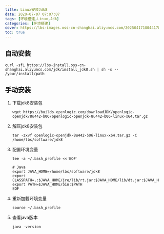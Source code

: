 ```yaml
---
title: Linux安装Jdk8
date: 2020-07-07 07:07:07
tags: [环境搭建,Linux,Jdk]
categories: [环境搭建]
cover: https://lbs-images.oss-cn-shanghai.aliyuncs.com/20250417180441788.png
toc: true
---
```


## 自动安装

```shell
curl -sfL https://lbs-install.oss-cn-shanghai.aliyuncs.com/jdk/install_jdk8.sh | sh -s -- /your/install/path
```

## 手动安装

1. 下载jdk8安装包

    ```
    wget https://builds.openlogic.com/downloadJDK/openlogic-openjdk/8u442-b06/openlogic-openjdk-8u442-b06-linux-x64.tar.gz
    ```

2. 解压jdk8安装包

    ```shell
    tar -zxvf openlogic-openjdk-8u442-b06-linux-x64.tar.gz -C /home/lbs/software/jdk8
    ```

3. 配置环境变量

    ```shell
    tee -a ~/.bash_profile <<'EOF'
    
    # Java
    export JAVA_HOME=/home/lbs/software/jdk8
    export CLASSPATH=.:$JAVA_HOME/jre/lib/rt.jar:$JAVA_HOME/lib/dt.jar:$JAVA_HOME/lib/tools.jar
    export PATH=$JAVA_HOME/bin:$PATH
    EOF
    ```

4. 重新加载环境变量

    ```shell
    source ~/.bash_profile
    ```
   
5. 查看java版本

    ```shell
    java -version
    ```
    